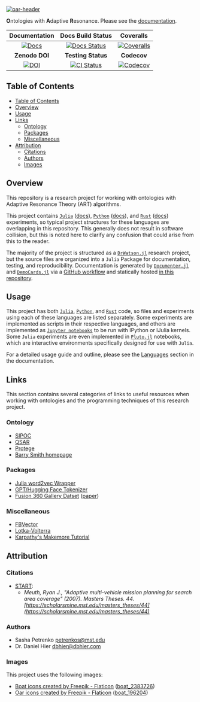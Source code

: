 [![oar-header](https://github.com/AP6YC/FileStorage/blob/main/OAR/header.png?raw=true)][docs-url]

**O**ntologies with **A**daptive **R**esonance.
Please see the [documentation][docs-url].

| **Documentation** | **Docs Build Status** | **Coveralls** |
|:-----------------:|:---------------------:|:--------:|
| [![Docs][docs-img]][docs-url] | [![Docs Status][doc-status-img]][doc-status-url] | [![Coveralls][coveralls-img]][coveralls-url] |
| **Zenodo DOI** | **Testing Status** | **Codecov** |
| [![DOI][zenodo-img]][zenodo-url] | [![CI Status][ci-img]][ci-url] |  [![Codecov][codecov-img]][codecov-url] |

[doc-status-img]: https://github.com/AP6YC/OAR/actions/workflows/Documentation.yml/badge.svg
[doc-status-url]: https://github.com/AP6YC/OAR/actions/workflows/Documentation.yml

[docs-img]: https://img.shields.io/badge/docs-blue.svg
[docs-url]: https://AP6YC.github.io/OAR/dev/

[ci-img]: https://github.com/AP6YC/OAR/workflows/CI/badge.svg
[ci-url]: https://github.com/AP6YC/OAR/actions?query=workflow%3ACI

[codecov-img]: https://codecov.io/gh/AP6YC/OAR/branch/main/graph/badge.svg
[codecov-url]: https://codecov.io/gh/AP6YC/OAR

[coveralls-img]: https://coveralls.io/repos/github/AP6YC/OAR/badge.svg?branch=main
[coveralls-url]: https://coveralls.io/github/AP6YC/OAR?branch=main

[zenodo-img]: https://zenodo.org/badge/601743357.svg
[zenodo-url]: https://zenodo.org/badge/latestdoi/601743357

## Table of Contents

- [Table of Contents](#table-of-contents)
- [Overview](#overview)
- [Usage](#usage)
- [Links](#links)
  - [Ontology](#ontology)
  - [Packages](#packages)
  - [Miscellaneous](#miscellaneous)
- [Attribution](#attribution)
  - [Citations](#citations)
  - [Authors](#authors)
  - [Images](#images)

[1]: https://julialang.org/
[2]: https://www.python.org/
[3]: https://docs.julialang.org/en/v1/
[4]: https://juliadynamics.github.io/DrWatson.jl/dev/
[5]: https://jupyter.org/
[6]: https://docs.github.com/en/actions/using-workflows
[7]: https://documenter.juliadocs.org/stable/
[8]: https://democards.juliadocs.org/stable/
[9]: https://www.rust-lang.org/
[10]: https://ap6yc.github.io/OAR/dev/man/languages/
[11]: https://docs.python.org/
[12]: https://www.rust-lang.org/learn
[13]: https://plutojl.org/

## Overview

This repository is a research project for working with ontologies with Adaptive Resonance Theory (ART) algorithms.

This project contains [`Julia`][1] ([docs][3]), [`Python`][2] ([docs][11]), and [`Rust`][9] ([docs][12]) experiments, so typical project structures for these languages are overlapping in this repository.
This generally does not result in software collision, but this is noted here to clarify any confusion that could arise from this to the reader.

The majority of the project is structured as a [`DrWatson.jl`][4] research project, but the source files are organized into a `Julia` Package for documentation, testing, and reproducibility.
Documentation is generated by [`Documenter.jl`][7] and [`DemoCards.jl`][8] via a [GitHub workflow][6] and statically hosted [in this repository][docs-url].

## Usage

This project has both [`Julia`][1], [`Python`][2], and [`Rust`][9] code, so files and experiments using each of these languages are listed separately.
Some experiments are implemented as scripts in their respective languages, and others are implemented as [`Jupyter notebooks`][5] to be run with IPython or IJulia kernels.
Some `Julia` experiments are even implemented in [`Pluto.jl`][13] notebooks, which are interactive environments specifically designed for use with `Julia`.

For a detailed usage guide and outline, please see the [Languages][10] section in the documentation.

## Links

This section contains several categories of links to useful resources when working with ontologies and the programming techniques of this research project.

### Ontology

- [SIPOC](https://www.wikiwand.com/en/SIPOC)
- [QSAR](https://www.wikiwand.com/en/Quantitative_structure%E2%80%93activity_relationship)
- [Protege](https://protege.stanford.edu/)
- [Barry Smith homepage](http://ontology.buffalo.edu/smith/)

### Packages

- [Julia word2vec Wrapper](https://github.com/JuliaText/Word2Vec.jl)
- [GPT/Hugging Face Tokenizer](https://github.com/huggingface/tokenizers)
- [Fusion 360 Gallery Datset](https://github.com/AutodeskAILab/Fusion360GalleryDataset) ([paper](https://arxiv.org/pdf/2010.02392.pdf))

### Miscellaneous

- [FBVector](https://github.com/facebook/folly/blob/main/folly/docs/FBVector.md)
- [Lotka-Volterra](https://www.wikiwand.com/en/Lotka%E2%80%93Volterra_equations)
- [Karpathy's Makemore Tutorial](https://youtu.be/PaCmpygFfXo)

## Attribution

### Citations

- [START](https://scholarsmine.mst.edu/masters_theses/44):
  - _Meuth, Ryan J., "Adaptive multi-vehicle mission planning for search area coverage" (2007). Masters Theses. 44. [https://scholarsmine.mst.edu/masters_theses/44](https://scholarsmine.mst.edu/masters_theses/44)_

### Authors

- Sasha Petrenko <petrenkos@mst.edu>
- Dr. Daniel Hier <dbhier@dbhier.com>

### Images

This project uses the following images:

- [Boat icons created by Freepik - Flaticon](https://www.flaticon.com/free-icons/boat) ([boat_2383726](https://www.flaticon.com/free-icon/boat_2383726))
- [Oar icons created by Freepik - Flaticon](https://www.flaticon.com/free-icons/oar) ([boat_196204](https://www.flaticon.com/free-icon/boat_196204))

